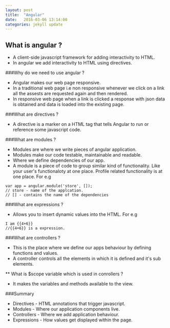 ```yaml
---
layout: post
title:  "Angular"
date:   2016-03-06 13:14:00
categories: jekyll update
---
```


## What is angular ?
* A client-side javascript framework for adding interactivity to HTML.
* In angular we add interactivity to HTML using directives.

###Why do we need to use angular ?
* Angular makes our web page responsive.
* In a traditional web page i.e non responsive whenever we click on a link all the assests are requested again and then rendered.
* In responsive web page when a link is clicked a response with json data is obtained and data is loaded into the existing page.

###What are directives ?
* A directive is a marker on a HTML tag that tells Angular to run or reference some javascript code. 

###What are modules ?
* Modules are where we write pieces of angular application.
* Modules make our code testable, maintainable and readable.
* Where we define dependencies of our app.
* A module is a piece of code to group similar kind of functionality. Like your user's functionaloty at one place.
Profile related functionality is at one place.
For e.g
```
var app = angular.module('store', []);
// store - name of the applcation.
// [] - contains the name of the dependencies

```


###What are expressions ?
* Allows you to insert dynamic values into the HTML.
For e.g
```
I am {{4+6}}
//{{4+6}} is a expression.

```

###What are controllers ?
* This is the place where we define our apps behaviour by defining functions and values.
* A controller controls all the elements in which it is defined and it's sub elements.

** What is $scope variable which is used in conrollers ?
* It makes the variables and methods available to the view. 

###Summary
* Directives - HTML annotations that trigger javascript.
* Modules - Where our application components live.
* Controllers - Where we add application behaviour.
* Expressions - How values get displayed within the page.

